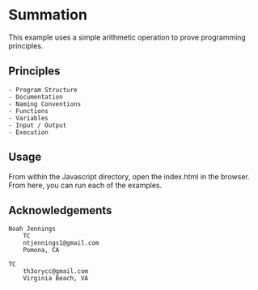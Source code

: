 # Summation

This example uses a simple arithmetic operation to prove programming principles. 

## Principles

    - Program Structure 
    - Documentation 
    - Naming Conventions 
    - Functions 
    - Variables 
    - Input / Output
    - Execution 
    
## Usage 

From within the Javascript directory, open the index.html in the browser. From here, you can run each of the examples. 

## Acknowledgements

    Noah Jennings 
        TC 
        ntjennings1@gmail.com
        Pomona, CA
        
    TC 
        th3orycc@gmail.com
        Virginia Beach, VA
